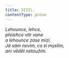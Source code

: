 ```yaml
---
title: XIII\.
contentType: prose
---
```


<section>

_Lehounce, lehce,  
přelehce vítr vane  
a lehounce zase mizí.  
Já sám nevím, co si myslím,  
ani vědět netoužím._

</section>
